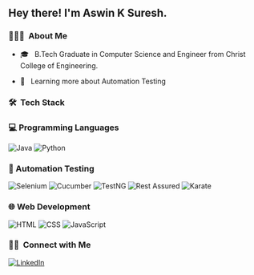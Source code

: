 

<h2> Hey there! I'm Aswin K Suresh.</h2>


<h3> 👨🏻‍💻 &nbsp;About Me </h3>


- 🎓 &nbsp; B.Tech Graduate in Computer Science and Engineer from Christ College of Engineering.


- 🌱 &nbsp; Learning more about Automation Testing

<h3> 🛠 &nbsp;Tech Stack</h3>

### 💻 Programming Languages
![Java](https://img.shields.io/badge/-Java-333333?style=flat&logo=java&logoColor=007396)
![Python](https://img.shields.io/badge/-Python-333333?style=flat&logo=python)


### 🧪 Automation Testing
![Selenium](https://img.shields.io/badge/-Selenium-333333?style=flat&logo=Selenium&logoColor=43B02A)
![Cucumber](https://img.shields.io/badge/-Cucumber-333333?style=flat&logo=Cucumber&logoColor=23D96C)
![TestNG](https://img.shields.io/badge/-TestNG-333333?style=flat&logo=TestNG&logoColor=FF5722)
![Rest Assured](https://img.shields.io/badge/-Rest%20Assured-333333?style=flat&logo=Rest-Assured&logoColor=2AAE1C)
![Karate](https://img.shields.io/badge/-Karate-333333?style=flat&logo=Karate&logoColor=F06767)


### 🌐 Web Development
![HTML](https://img.shields.io/badge/-HTML-333333?style=flat&logo=html5&logoColor=E34F26)
![CSS](https://img.shields.io/badge/-CSS-333333?style=flat&logo=CSS3&logoColor=1572B6)
![JavaScript](https://img.shields.io/badge/-JavaScript-333333?style=flat&logo=javascript)





<h3> 🤝🏻 &nbsp;Connect with Me </h3>
<a href="https://www.linkedin.com/in/aswinksuresh/"><img alt="LinkedIn" src="https://img.shields.io/badge/LinkedIn-Aswin%20K%20Suresh-blue?style=flat-square&logo=linkedin"></a>



